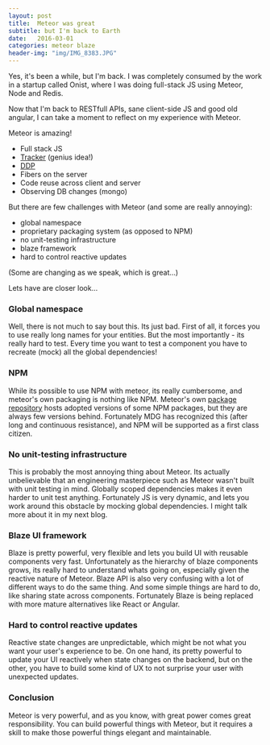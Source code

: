 ```yaml
---
layout: post
title:  Meteor was great
subtitle: but I'm back to Earth
date:   2016-03-01
categories: meteor blaze
header-img: "img/IMG_8383.JPG"
---
```


Yes, it's been a while, but I'm back. I was completely consumed by the work in a startup called Onist, where I was doing full-stack JS using Meteor, Node and Redis.

Now that I'm back to RESTfull APIs, sane client-side JS and good old angular, I can take a moment to reflect on my experience with Meteor.

Meteor is amazing! 

- Full stack JS
- [Tracker](https://www.meteor.com/tracker) (genius idea!)
- [DDP](https://www.meteor.com/ddp)
- Fibers on the server
- Code reuse across client and server
- Observing DB changes (mongo)

But there are few challenges with Meteor (and some are really annoying):

- global namespace
- proprietary packaging system (as opposed to NPM) 
- no unit-testing infrastructure
- blaze framework
- hard to control reactive updates

(Some are changing as we speak, which is great...)

Lets have are closer look...

### Global namespace

Well, there is not much to say bout this. Its just bad. First of all, it forces you to use really long names for your entities. But the most importantly - its really hard to test. Every time you want to test a component you have to recreate (mock) all the global dependencies! 

### NPM

While its possible to use NPM with meteor, its really cumbersome, and meteor's own packaging is nothing like NPM. Meteor's own [package repository](https://atmospherejs.com) hosts adopted versions of some NPM packages, but they are always few versions behind. Fortunately MDG has recognized this (after long and continuous resistance), and NPM will be supported as a first class citizen.

### No unit-testing infrastructure
 
This is probably the most annoying thing about Meteor. Its actually unbelievable that an engineering masterpiece such as Meteor wasn't built with unit testing in mind. Globally scoped dependencies makes it even harder to unit test anything. Fortunately JS is very dynamic, and lets you work around this obstacle by mocking global dependencies. I might talk more about it in my next blog. 

### Blaze UI framework

Blaze is pretty powerful, very flexible and lets you build UI with reusable components very fast. Unfortunately as the hierarchy of blaze components grows, its really hard to understand whats going on, especially given the reactive nature of Meteor. Blaze API is also very confusing with a lot of different ways to do the same thing. And some simple things are hard to do, like sharing state across components. Fortunately Blaze is being replaced with more mature alternatives like React or Angular.  

### Hard to control reactive updates

Reactive state changes are unpredictable, which might be not what you want your user's experience to be. On one hand, its pretty powerful to update your UI reactively when state changes on the backend, but on the other, you have to build some kind of UX to not surprise your user with unexpected updates.

### Conclusion 
Meteor is very powerful, and as you know, with great power comes great responsibility. 
You can build powerful things with Meteor, but it requires a skill to make those powerful things elegant and maintainable.
